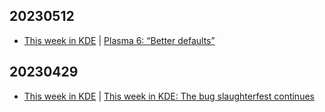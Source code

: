 ## 20230512
- [This week in KDE](https://pointieststick.com/) | [Plasma 6: “Better defaults”](https://pointieststick.com/2023/05/11/plasma-6-better-defaults/)

## 20230429
- [This week in KDE](https://pointieststick.com/) | [This week in KDE: The bug slaughterfest continues](https://pointieststick.com/2023/04/28/this-week-in-kde-the-bug-slaughterfest-continues/)

